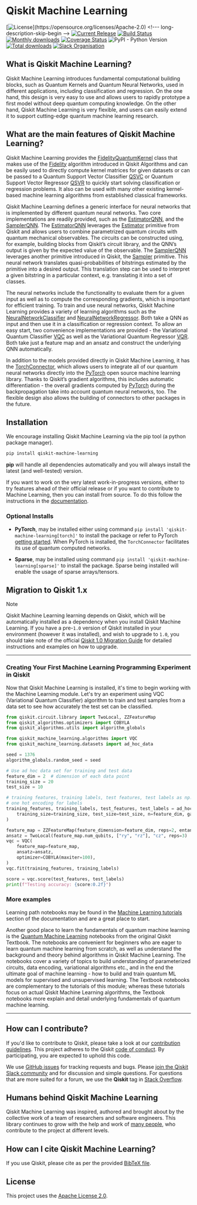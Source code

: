 # Qiskit Machine Learning

[![License](https://img.shields.io/github/license/qiskit-community/qiskit-machine-learning.svg?)](https://opensource.org/licenses/Apache-2.0) <!--- long-description-skip-begin -->
[![Current Release](https://img.shields.io/github/release/qiskit-community/qiskit-machine-learning.svg?logo=Qiskit)](https://github.com/qiskit-community/qiskit-machine-learning/releases)
[![Build Status](https://github.com/qiskit-community/qiskit-machine-learning/actions/workflows/main.yml/badge.svg)](https://github.com/qiskit-community/qiskit-machine-learning/actions?query=workflow%3A"Machine%20Learning%20Unit%20Tests"+branch%3Amain+event%3Apush)
[![Monthly downloads](https://img.shields.io/pypi/dm/qiskit-machine-learning.svg)](https://pypi.org/project/qiskit-machine-learning/)
[![Coverage Status](https://coveralls.io/repos/github/qiskit-community/qiskit-machine-learning/badge.svg?branch=main)](https://coveralls.io/github/qiskit-community/qiskit-machine-learning?branch=main)
![PyPI - Python Version](https://img.shields.io/pypi/pyversions/qiskit-machine-learning)
[![Total downloads](https://static.pepy.tech/badge/qiskit-machine-learning)](https://pepy.tech/project/qiskit-machine-learning)
[![Slack Organisation](https://img.shields.io/badge/slack-chat-blueviolet.svg?label=Qiskit%20Slack&logo=slack)](https://slack.qiskit.org)
<!--- long-description-skip-end -->

## What is Qiskit Machine Learning?

Qiskit Machine Learning introduces fundamental computational building blocks, such as Quantum Kernels
and Quantum Neural Networks, used in different applications, including classification and regression.
On the one hand, this design is very easy to use and allows users to rapidly prototype a first model
without deep quantum computing knowledge. On the other hand, Qiskit Machine Learning is very flexible,
and users can easily extend it to support cutting-edge quantum machine learning research.

## What are the main features of Qiskit Machine Learning?

Qiskit Machine Learning provides the
[FidelityQuantumKernel](https://qiskit-community.github.io/qiskit-machine-learning/stubs/qiskit_machine_learning.kernels.QuantumKernel.html#qiskit_machine_learning.kernels.FidelityQuantumKernel)
class that makes use of the [Fidelity](https://qiskit-community.github.io/qiskit-algorithms/stubs/qiskit_algorithms.state_fidelities.BaseStateFidelity.html) algorithm introduced in Qiskit Algorithms and can be easily used
to directly compute kernel matrices for given datasets or can be passed to a Quantum Support Vector Classifier 
[QSVC](https://qiskit-community.github.io/qiskit-machine-learning/stubs/qiskit_machine_learning.algorithms.QSVC.html#qiskit_machine_learning.algorithms.QSVC) or
Quantum Support Vector Regressor
[QSVR](https://qiskit-community.github.io/qiskit-machine-learning/stubs/qiskit_machine_learning.algorithms.QSVR.html#qiskit_machine_learning.algorithms.QSVR)
to quickly start solving classification or regression problems.
It also can be used with many other existing kernel-based machine learning algorithms from established
classical frameworks.

Qiskit Machine Learning defines a generic interface for neural networks that is implemented by different
quantum neural networks. Two core implementations are readily provided, such as the
[EstimatorQNN](https://qiskit-community.github.io/qiskit-machine-learning/stubs/qiskit_machine_learning.neural_networks.EstimatorQNN.html),
and the [SamplerQNN](https://qiskit-community.github.io/qiskit-machine-learning/stubs/qiskit_machine_learning.neural_networks.SamplerQNN.html).
The [EstimatorQNN](https://qiskit-community.github.io/qiskit-machine-learning/stubs/qiskit_machine_learning.neural_networks.EstimatorQNN.html)
leverages the [Estimator](https://docs.quantum.ibm.com/api/qiskit/qiskit.primitives.BaseEstimator) primitive from Qiskit and 
allows users to combine parametrized quantum circuits with quantum mechanical observables. The circuits can be constructed using, for example, building blocks
from Qiskit’s circuit library, and the QNN’s output is given by the expected value of the observable.
The [SamplerQNN](https://qiskit-community.github.io/qiskit-machine-learning/stubs/qiskit_machine_learning.neural_networks.SamplerQNN.html)
leverages another primitive introduced in Qiskit, the [Sampler](https://docs.quantum.ibm.com/api/qiskit/qiskit.primitives.BaseSampler) primitive. 
This neural network translates quasi-probabilities of bitstrings estimated by the primitive into a desired output. This 
translation step can be used to interpret a given bitstring in a particular context, e.g. translating it into a set of classes.

The neural networks include the functionality to evaluate them for a given input as well as to compute the
corresponding gradients, which is important for efficient training. To train and use neural networks,
Qiskit Machine Learning provides a variety of learning algorithms such as the
[NeuralNetworkClassifier](https://qiskit-community.github.io/qiskit-machine-learning/stubs/qiskit_machine_learning.algorithms.NeuralNetworkClassifier.html#qiskit_machine_learning.algorithms.NeuralNetworkClassifier)
and
[NeuralNetworkRegressor](https://qiskit-community.github.io/qiskit-machine-learning/stubs/qiskit_machine_learning.algorithms.NeuralNetworkRegressor.html#qiskit_machine_learning.algorithms.NeuralNetworkRegressor).
Both take a QNN as input and then use it in a classification or regression context.
To allow an easy start, two convenience implementations are provided - the Variational Quantum Classifier
[VQC](https://qiskit-community.github.io/qiskit-machine-learning/stubs/qiskit_machine_learning.algorithms.VQC.html#qiskit_machine_learning.algorithms.VQC)
as well as the Variational Quantum Regressor
[VQR](https://qiskit-community.github.io/qiskit-machine-learning/stubs/qiskit_machine_learning.algorithms.VQR.html#qiskit_machine_learning.algorithms.VQR).
Both take just a feature map and an ansatz and construct the underlying QNN automatically.

In addition to the models provided directly in Qiskit Machine Learning, it has the
[TorchConnector](https://qiskit-community.github.io/qiskit-machine-learning/stubs/qiskit_machine_learning.connectors.TorchConnector.html#qiskit_machine_learning.connectors.TorchConnector),
which allows users to integrate all of our quantum neural networks directly into the
[PyTorch](https://pytorch.org)
open source machine learning library. Thanks to Qiskit’s gradient algorithms, this includes automatic
differentiation - the overall gradients computed by [PyTorch](https://pytorch.org)
during the backpropagation take into
account quantum neural networks, too. The flexible design also allows the building of connectors
to other packages in the future.

## Installation

We encourage installing Qiskit Machine Learning via the pip tool (a python package manager).

```bash
pip install qiskit-machine-learning
```

**pip** will handle all dependencies automatically and you will always install the latest
(and well-tested) version.

If you want to work on the very latest work-in-progress versions, either to try features ahead of
their official release or if you want to contribute to Machine Learning, then you can install from source.
To do this follow the instructions in the
 [documentation](https://qiskit-community.github.io/qiskit-machine-learning/getting_started.html#installation).

### Optional Installs

* **PyTorch**, may be installed either using command `pip install 'qiskit-machine-learning[torch]'` to install the
  package or refer to PyTorch [getting started](https://pytorch.org/get-started/locally/). When PyTorch
  is installed, the `TorchConnector` facilitates its use of quantum computed networks.

* **Sparse**, may be installed using command `pip install 'qiskit-machine-learning[sparse]'` to install the
  package. Sparse being installed will enable the usage of sparse arrays/tensors.

## Migration to Qiskit 1.x
> [!NOTE]
> Qiskit Machine Learning learning depends on Qiskit, which will be automatically installed as a 
> dependency when you install Qiskit Machine Learning. If you have a pre-`1.0` version of Qiskit 
> installed in your environment (however it was installed), and wish to upgrade to `1.0`, you 
> should take note of the 
> official [Qiskit 1.0 Migration Guide](https://docs.quantum.ibm.com/api/migration-guides/qiskit-1.0) 
> for detailed instructions and examples on how to upgrade.

----------------------------------------------------------------------------------------------------

### Creating Your First Machine Learning Programming Experiment in Qiskit

Now that Qiskit Machine Learning is installed, it's time to begin working with the Machine Learning module.
Let's try an experiment using VQC (Variational Quantum Classifier) algorithm to
train and test samples from a data set to see how accurately the test set can
be classified.

```python
from qiskit.circuit.library import TwoLocal, ZZFeatureMap
from qiskit_algorithms.optimizers import COBYLA
from qiskit_algorithms.utils import algorithm_globals

from qiskit_machine_learning.algorithms import VQC
from qiskit_machine_learning.datasets import ad_hoc_data

seed = 1376
algorithm_globals.random_seed = seed

# Use ad hoc data set for training and test data
feature_dim = 2  # dimension of each data point
training_size = 20
test_size = 10

# training features, training labels, test features, test labels as np.ndarray,
# one hot encoding for labels
training_features, training_labels, test_features, test_labels = ad_hoc_data(
    training_size=training_size, test_size=test_size, n=feature_dim, gap=0.3
)

feature_map = ZZFeatureMap(feature_dimension=feature_dim, reps=2, entanglement="linear")
ansatz = TwoLocal(feature_map.num_qubits, ["ry", "rz"], "cz", reps=3)
vqc = VQC(
    feature_map=feature_map,
    ansatz=ansatz,
    optimizer=COBYLA(maxiter=100),
)
vqc.fit(training_features, training_labels)

score = vqc.score(test_features, test_labels)
print(f"Testing accuracy: {score:0.2f}")
```

### More examples

Learning path notebooks may be found in the
[Machine Learning tutorials](https://qiskit-community.github.io/qiskit-machine-learning/tutorials/index.html) section
of the documentation and are a great place to start. 

Another good place to learn the fundamentals of quantum machine learning is the
[Quantum Machine Learning](https://github.com/Qiskit/textbook/tree/main/notebooks/quantum-machine-learning#) notebooks from the original Qiskit Textbook. The notebooks are convenient for beginners who are eager to learn 
quantum machine learning from scratch, as well as understand the background and theory behind algorithms in
Qiskit Machine Learning. The notebooks cover a variety of topics to build understanding of parameterized
circuits, data encoding, variational algorithms etc., and in the end the ultimate goal of machine
learning - how to build and train quantum ML models for supervised and unsupervised learning. 
The Textbook notebooks are complementary to the tutorials of this module; whereas these tutorials focus
on actual Qiskit Machine Learning algorithms, the Textbook notebooks more explain and detail underlying fundamentals
of quantum machine learning.

----------------------------------------------------------------------------------------------------

## How can I contribute?

If you'd like to contribute to Qiskit, please take a look at our
[contribution guidelines](https://github.com/qiskit-community/qiskit-machine-learning/blob/main/CONTRIBUTING.md).
This project adheres to the Qiskit [code of conduct](https://github.com/qiskit-community/qiskit-machine-learning/blob/main/CODE_OF_CONDUCT.md).
By participating, you are expected to uphold this code.

We use [GitHub issues](https://github.com/qiskit-community/qiskit-machine-learning/issues) for tracking requests and bugs. Please
[join the Qiskit Slack community](https://qisk.it/join-slack)
and for discussion and simple questions.
For questions that are more suited for a forum, we use the **Qiskit** tag in [Stack Overflow](https://stackoverflow.com/questions/tagged/qiskit).

## Humans behind Qiskit Machine Learning

Qiskit Machine Learning was inspired, authored and brought about by the collective work of a team of researchers 
and software engineers. This library continues to grow with the help and work of
[many people](https://github.com/qiskit-community/qiskit-machine-learning/graphs/contributors), who contribute to the project at different levels.

## How can I cite Qiskit Machine Learning?
If you use Qiskit, please cite as per the provided
[BibTeX file](https://github.com/Qiskit/qiskit/blob/main/CITATION.bib).

## License

This project uses the [Apache License 2.0](https://github.com/qiskit-community/qiskit-machine-learning/blob/main/LICENSE.txt).
